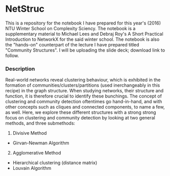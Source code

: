 # NetStruc

This is a repository for the notebook I have prepared for this year's (2016) NTU Winter School on Complexity Sciency. The notebook
is a supplementary material to Michael Lees and Debraj Roy's A Short Practical Introduction to NetworkX for the 
said winter school. The notebook is also the "hands-on" counterpart of the lecture I have prepared titled "Community Structures". I will be uploading 
the slide deck; download link to follow.


### Description
Real-world networks reveal clustering behaviour, which is exhibited in the formation of communities/clusters/partitions 
(used inerchangeably in this recipe) in the graph structure. When studying networks, their structure and function, 
it is therefore crucial to identify these bunchings. The concept of clustering and community detection oftentimes 
go hand-in-hand, and with other concepts such as cliques and connected components, to name a few, as well. Here, 
we explore these different structures with a strong strong focus on clustering and community detection by looking at two general
methods, and three submethods:

1. Divisive Method
  - Girvan-Newman Algorithm 
2. Agglomerative Method
  - Hierarchical clustering (distance matrix)
  - Louvain Algorithm 
